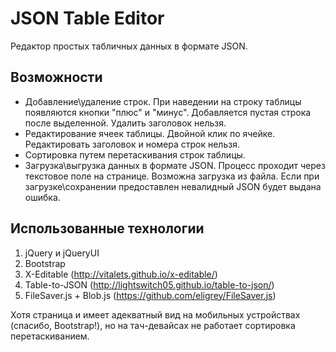 # JSON Table Editor
Редактор простых табличных данных в формате JSON.

## Возможности

+ Добавление\удаление строк. При наведении на строку таблицы появляются кнопки "плюс" и "минус". Добавляется пустая строка после выделенной. Удалить заголовок нельзя.
+ Редактирование ячеек таблицы. Двойной клик по ячейке. Редактировать заголовок и номера строк нельзя.
+ Сортировка путем перетаскивания строк таблицы.
+ Загрузка\выгрузка данных в формате JSON. Процесс проходит через текстовое поле на странице. Возможна загрузка из файла. Если при загрузке\сохранении предоставлен невалидный JSON будет выдана ошибка.

## Использованные технологии

1. jQuery и jQueryUI
2. Bootstrap
3. X-Editable (http://vitalets.github.io/x-editable/)
4. Table-to-JSON (http://lightswitch05.github.io/table-to-json/)
5. FileSaver.js + Blob.js (https://github.com/eligrey/FileSaver.js)

Хотя страница и имеет адекватный вид на мобильных устройствах (спасибо, Bootstrap!), но на тач-девайсах не работает сортировка перетаскиванием.
